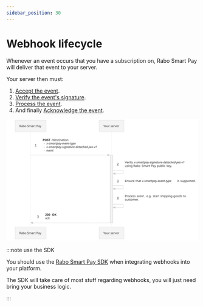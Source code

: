 ```yaml
---
sidebar_position: 30
---
```


# Webhook lifecycle

Whenever an event occurs that you have a subscription on, Rabo Smart Pay will deliver that event to your server.

Your server then must:
1. [Accept the event](./getting-started/implementation-guide.md).
2. [Verify the event's signature](./verifying-signatures.md).
3. [Process the event](./processing-events/index.md).
4. And finally [Acknowledge the event](./acknowledging-events-and-retries/index.md).

![webhook sequence diagram](./img/webhook_sequence_diagram.svg)

:::note use the SDK

You should use the [Rabo Smart Pay SDK](#) when integrating webhooks into your platform.

The SDK will take care of most stuff regarding webhooks, you will just need bring your business logic.

:::
